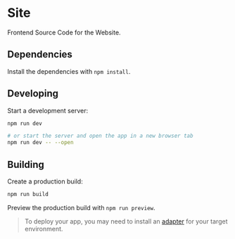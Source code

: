 # Site

Frontend Source Code for the Website.

## Dependencies

Install the dependencies with `npm install`.

## Developing

Start a development server:

```bash
npm run dev

# or start the server and open the app in a new browser tab
npm run dev -- --open
```

## Building

Create a production build:

```bash
npm run build
```

Preview the production build with `npm run preview`.

> To deploy your app, you may need to install an [adapter](https://kit.svelte.dev/docs/adapters) for your target environment.
